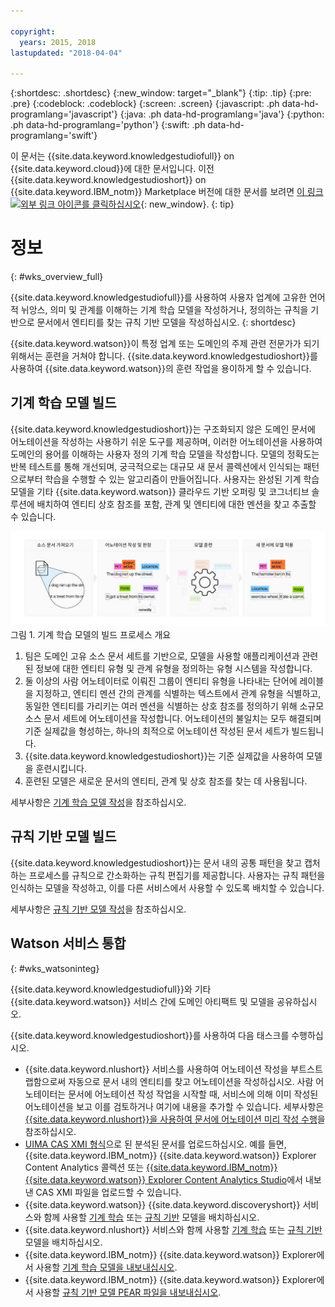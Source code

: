 ```yaml
---

copyright:
  years: 2015, 2018
lastupdated: "2018-04-04"

---
```


{:shortdesc: .shortdesc}
{:new_window: target="_blank"}
{:tip: .tip}
{:pre: .pre}
{:codeblock: .codeblock}
{:screen: .screen}
{:javascript: .ph data-hd-programlang='javascript'}
{:java: .ph data-hd-programlang='java'}
{:python: .ph data-hd-programlang='python'}
{:swift: .ph data-hd-programlang='swift'}

이 문서는 {{site.data.keyword.knowledgestudiofull}} on {{site.data.keyword.cloud}}에 대한 문서입니다. 이전 {{site.data.keyword.knowledgestudioshort}} on {{site.data.keyword.IBM_notm}} Marketplace 버전에 대한 문서를 보려면 [이 링크 ![외부 링크 아이콘](../../icons/launch-glyph.svg "외부 링크 아이콘")를 클릭하십시오](https://console.bluemix.net/docs/services/knowledge-studio/index.html){: new_window}.
{: tip}

# 정보
{: #wks_overview_full}

{{site.data.keyword.knowledgestudiofull}}를 사용하여 사용자 업계에 고유한 언어적 뉘앙스, 의미 및 관계를 이해하는 기계 학습 모델을 작성하거나, 정의하는 규칙을 기반으로 문서에서 엔티티를 찾는 규칙 기반 모델을 작성하십시오.
{: shortdesc}

{{site.data.keyword.watson}}이 특정 업계 또는 도메인의 주제 관련 전문가가 되기 위해서는 훈련을 거쳐야 합니다. {{site.data.keyword.knowledgestudioshort}}를 사용하여 {{site.data.keyword.watson}}의 훈련 작업을 용이하게 할 수 있습니다. 

## 기계 학습 모델 빌드

{{site.data.keyword.knowledgestudioshort}}는 구조화되지 않은 도메인 문서에 어노테이션을 작성하는 사용하기 쉬운 도구를 제공하며, 이러한 어노테이션을 사용하여 도메인의 용어를 이해하는 사용자 정의 기계 학습 모델을 작성합니다. 모델의 정확도는 반복 테스트를 통해 개선되며, 궁극적으로는 대규모 새 문서 콜렉션에서 인식되는 패턴으로부터 학습을 수행할 수 있는 알고리즘이 만들어집니다. 사용자는 완성된 기계 학습 모델을 기타 {{site.data.keyword.watson}} 클라우드 기반 오퍼링 및 코그너티브 솔루션에 배치하여 엔티티 상호 참조를 포함, 관계 및 엔티티에 대한 멘션을 찾고 추출할 수 있습니다. 

![기계 학습 모델의 빌드 프로세스 개요](images/wks-ovw-anno.svg "새 문서에서 엔티티 및 관계를 찾을 수 있는 기계 학습 모델의 빌드 프로세스를 보여줍니다.") 그림 1. 기계 학습 모델의 빌드 프로세스 개요

1. 팀은 도메인 고유 소스 문서 세트를 기반으로, 모델을 사용할 애플리케이션과 관련된 정보에 대한 엔티티 유형 및 관계 유형을 정의하는 유형 시스템을 작성합니다. 
1. 둘 이상의 사람 어노테이터로 이뤄진 그룹이 엔티티 유형을 나타내는 단어에 레이블을 지정하고, 엔티티 멘션 간의 관계를 식별하는 텍스트에서 관계 유형을 식별하고, 동일한 엔티티를 가리키는 여러 멘션을 식별하는 상호 참조를 정의하기 위해 소규모 소스 문서 세트에 어노테이션을 작성합니다. 어노테이션의 불일치는 모두 해결되며 기준 실제값을 형성하는, 하나의 최적으로 어노테이션 작성된 문서 세트가 빌드됩니다. 
1. {{site.data.keyword.knowledgestudioshort}}는 기준 실제값을 사용하여 모델을 훈련시킵니다. 
1. 훈련된 모델은 새로운 문서의 엔티티, 관계 및 상호 참조를 찾는 데 사용됩니다. 

세부사항은 [기계 학습 모델 작성](/docs/services/watson-knowledge-studio/ml-annotator.html)을 참조하십시오. 

## 규칙 기반 모델 빌드

{{site.data.keyword.knowledgestudioshort}}는 문서 내의 공통 패턴을 찾고 캡처하는 프로세스를 규칙으로 간소화하는 규칙 편집기를 제공합니다. 사용자는 규칙 패턴을 인식하는 모델을 작성하고, 이를 다른 서비스에서 사용할 수 있도록 배치할 수 있습니다. 

세부사항은 [규칙 기반 모델 작성](/docs/services/watson-knowledge-studio/rule-annotator.html)을 참조하십시오. 

## Watson 서비스 통합
{: #wks_watsoninteg}

{{site.data.keyword.knowledgestudiofull}}와 기타 {{site.data.keyword.watson}} 서비스 간에 도메인 아티팩트 및 모델을 공유하십시오. 

{{site.data.keyword.knowledgestudioshort}}를 사용하여 다음 태스크를 수행하십시오. 

- {{site.data.keyword.nlushort}} 서비스를 사용하여 어노테이션 작성을 부트스트랩함으로써 자동으로 문서 내의 엔티티를 찾고 어노테이션을 작성하십시오. 사람 어노테이터는 문서에 어노테이션 작성 작업을 시작할 때, 서비스에 의해 이미 작성된 어노테이션을 보고 이를 검토하거나 여기에 내용을 추가할 수 있습니다. 세부사항은 [{{site.data.keyword.nlushort}}을 사용하여 문서에 어노테이션 미리 작성 수행](/docs/services/watson-knowledge-studio/preannotation.html#wks_preannotnlu)을 참조하십시오. 
- [UIMA CAS XMI 형식](/docs/services/watson-knowledge-studio/preannotation.html#wks_uimaweximport)으로 된 분석된 문서를 업로드하십시오. 예를 들면, {{site.data.keyword.IBM_notm}} {{site.data.keyword.watson}} Explorer Content Analytics 콜렉션 또는 [{{site.data.keyword.IBM_notm}} {{site.data.keyword.watson}} Explorer Content Analytics Studio](/docs/services/watson-knowledge-studio/preannotation.html#wks_uimawexstudio)에서 내보낸 CAS XMI 파일을 업로드할 수 있습니다. 
- {{site.data.keyword.watson}} {{site.data.keyword.discoveryshort}} 서비스와 함께 사용할 [기계 학습](/docs/services/watson-knowledge-studio/publish-ml.html#wks_madiscovery) 또는 [규칙 기반](/docs/services/watson-knowledge-studio/rule-annotator-model-use.html#wks_rule_discovery) 모델을 배치하십시오. 
- {{site.data.keyword.nlushort}} 서비스와 함께 사용할 [기계 학습](/docs/services/watson-knowledge-studio/publish-ml.html#wks_manlu) 또는 [규칙 기반](/docs/services/watson-knowledge-studio/rule-annotator-model-use.html#wks_rule_nlu) 모델을 배치하십시오. 
- {{site.data.keyword.IBM_notm}} {{site.data.keyword.watson}} Explorer에서 사용할 [기계 학습 모델을 내보내십시오](/docs/services/watson-knowledge-studio/publish-ml.html#wks_maexport). 
- {{site.data.keyword.IBM_notm}} {{site.data.keyword.watson}} Explorer에서 사용할 [규칙 기반 모델 PEAR 파일을 내보내십시오](/docs/services/watson-knowledge-studio/rule-annotator-model-use.html#wks_rule_export). 
